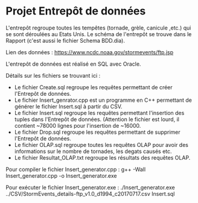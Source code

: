 # Projet Entrepôt de données

L'entrepôt regroupe toutes les tempêtes (tornade, grèle, canicule ,etc.) qui se sont déroulées au Etats Unis. Le schéma de l'entrepôt se trouve dans le Rapport (c'est aussi le fichier Schema BDD.dia).

Lien des données : https://www.ncdc.noaa.gov/stormevents/ftp.jsp

L'entrepôt de données est réalisé en SQL avec Oracle.


Détails sur les fichiers se trouvant ici :
* Le fichier Create.sql regroupe les requêtes permettant de créer l'Entrepôt de données.
* Le fichier Insert_genrator.cpp est un programme en C++ permettant de générer le fichier Insert.sql à partir du CSV. 
* Le fichier Insert.sql regroupe les requêtes permettant l'insertion des tuples dans l'Entrepôt de données. (Attention le fichier est lourd, il contient ~78000 lignes pour l'insertion de ~16000.
* Le fichier Drop.sql regroupe les requêtes permettant de supprimer l'Entrepôt de données.
* Le fichier OLAP.sql regroupe toutes les requêtes OLAP pour avoir des informations sur le nombre de tornades, les degats causés etc.
* Le fichier Resultat_OLAP.txt regroupe les résultats des requêtes OLAP.

Pour compiler le fichier Insert_generator.cpp : g++ -Wall Insert_generator.cpp -o Insert_generator.exe

Pour exécuter le fichier Insert_generator.exe : ./Insert_generator.exe ../CSV/StormEvents_details-ftp_v1.0_d1994_c20170717.csv Insert.sql
